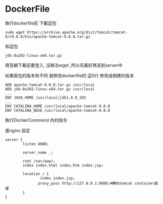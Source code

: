 # DockerFile
執行dockerfile前
下載這包

```
sudo wget https://archive.apache.org/dist/tomcat/tomcat-9/v9.0.8/bin/apache-tomcat-9.0.8.tar.gz
```

和這包

```
jdk-8u202-linux-x64.tar.gz
```

用官網下載前要登入, 沒辦法wget ,所以先載好再丟到server中

如果兩包的版本有不同 就修改dockerfile的 這5行 修改成相應的版本
```
ADD apache-tomcat-9.0.8.tar.gz /usr/local
ADD jdk-8u202-linux-x64.tar.gz /usr/local
...
ENV JAVA_HOME /usr/local/jdk1.8.0_202
...
ENV CATALINA_HOME /usr/local/apache-tomcat-9.0.8
ENV CATALINA_BASE /usr/local/apache-tomcat-9.0.8
```

執行DockerCommend 內的指令


進nginx 設定
```
server {
        listen 8080;

        server_name _;

        root /var/www/;
        index index.html index.htm index.jsp;

        location / {
                index index.jsp;
               proxy_pass http://127.0.0.1:9080;#轉向tomcat container處理
        }
}
```
